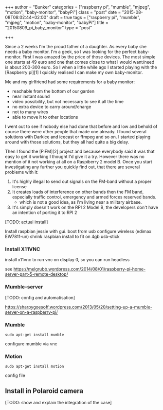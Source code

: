 +++
author = "Bunker"
categories = ["raspberry pi", "mumble", "mjpeg", "motion", "baby-monitor", "babyPi"]
class = "post"
date = "2015-08-08T08:02:44+02:00"
draft = true
tags = ["raspberry pi", "mumble", "mjpeg", "motion", "baby-monitor", "babyPi"]
title = "20150809_pi_baby_monitor"
type = "post"

+++

Since a 2 weeks I'm the proud father of a daughter. As every baby she needs a baby monitor. I'm a geek, so I was looking for the perfect baby-monitor. First I was amazed by the price of those devices. The most simple one starts at 49 euro and one that comes close to what I would want/need is about 200-300 euro. So I when a little while ago I started playing with the [Raspberry pi][1] I quickly realised I can make my own baby-monitor. 

Me and my girlfriend had some requirements for a baby monitor:

* reachable from the bottom of our garden
* near instant sound
* video possibility, but not necessary to see it all the time
* no extra device to carry around/charge
* not to many wires
* able to move it to other locations

I went out to see if nobody else had done that before and low and behold of course there were other people that made one already. I found several solutions with Darkice and icecast or ffmpeg and so on. I started playing around with those solutions, but they all had quite a big delay. 

Then I found the [PiFM][2] project and because everybody said it was that easy to get it working I thought I'd give it a try. However there was no mention of it not working at all on a Raspiberry 2 model B. Once you start investigating any further you quickly find out, that there are several problems with it:

1. It's highly illegal to send out signals on the FM-band without a proper license
2. It creates loads of interference on other bands then the FM band, especially traffic control, emergency and armed forces reserved bands.
	* which is not a good idea, as I'm living near a military airbase. 
3. It's simply doesn't work on the RPI 2 Model B, the developers don't have an intention of porting it to RPI 2

[TODO: actual install]

Install raspbian jessie with gui.
boot from usb
configure wireless (edimax EW7811-un)
shrink raspbian install to fit on 4gb usb-stick

### Install X11VNC

install x11vnc to run vnc on display 0, so you can run headless

see https://melgrubb.wordpress.com/2014/08/01/raspberry-pi-home-server-part-5-remote-desktop/


### Mumble-server

[TODO: config and automatisation]

https://sharpygoesoff.wordpress.com/2013/05/20/setting-up-a-mumble-server-on-a-raspberry-pi/

### Mumble

    sudo apt-get install mumble

configure mumble via vnc

### Motion

    sudo apt-get install motion

config file


## Install in Polaroid camera

[TODO: show and explain the integration of the case]
